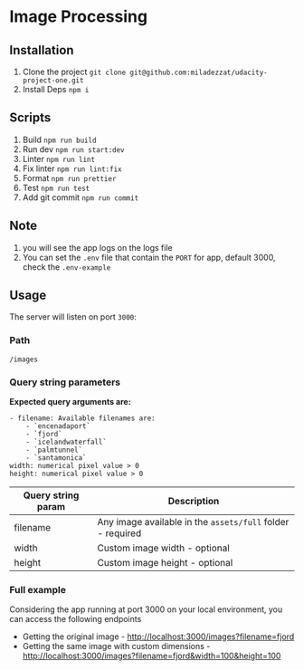 # Image Processing

## Installation

1. Clone the project `git clone git@github.com:miladezzat/udacity-project-one.git`
2. Install Deps `npm i`

## Scripts

1. Build `npm run build`
2. Run dev `npm run start:dev`
3. Linter `npm run lint`
4. Fix linter `npm run lint:fix`
5. Format `npm run prettier`
6. Test `npm run test`
7. Add git commit `npm run commit`

## Note
1. you will see the app logs on the logs file
2. You can set the `.env` file that contain the `PORT` for app, default 3000, check the `.env-example`


## Usage

The server will listen on port `3000`:

### Path

`/images`

### Query string parameters

  **Expected query arguments are:**

    - filename: Available filenames are:
        - `encenadaport`
        - `fjord`
        - `icelandwaterfall`
        - `palmtunnel`
        - `santamonica`
    width: numerical pixel value > 0
    height: numerical pixel value > 0


| Query string param    | Description |
|-------------|---------------|
| filename    | Any image available in the `assets/full` folder - required  |
| width    | Custom image width - optional          |
| height | Custom image height - optional         |


### Full example

Considering the app running at port 3000 on your local environment, you can access the following endpoints

* Getting the original image - [http://localhost:3000/images?filename=fjord](http://localhost:3000/images?filename=fjord)
* Getting the same image with custom dimensions - [http://localhost:3000/images?filename=fjord&width=100&height=100](http://localhost:3000/images?filename=fjord&width=100&height=100)
